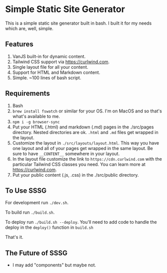 # Simple Static Site Generator

This is a simple static site generator built in bash. I built it for my needs which are, well, simple.

## Features

1. VanJS built-in for dynamic content.
2. Tailwind CSS support via https://curlwind.com.
3. Single layout file for all your content.
4. Support for HTML and Markdown content.
5. Simple. ~100 lines of bash script.

## Requirements

1. Bash
2. `brew install fswatch` or similar for your OS. I'm on MacOS and so that's what's available to me.
3. `npm i -g browser-sync`
4. Put your HTML (.html) and markdown (.md) pages in the ./src/pages directory. Nested directories are ok. `.html` and `.md` files get wrapped in the layout.
5. Customize the layout in `./src/layouts/layout.html`. This way you have one layout and all of your pages get wrapped in the same layout. Be sure to have `__CONTENT__` somewhere in your layout.
6. In the layout file customize the link to `https://cdn.curlwind.com` with the particular Tailwind CSS classes you need. You can learn more at https://curlwind.com.
7. Put your public content (.js, .css) in the ./src/public directory.

## To Use SSSG

For development run `./dev.sh`.

To build run `./build.sh`.

To deploy run `./build.sh --deploy`. You'll need to add code to handle the deploy in the `deploy()` function in `build.sh`

That's it.

## The Future of SSSG

- I may add "components" but maybe not.

